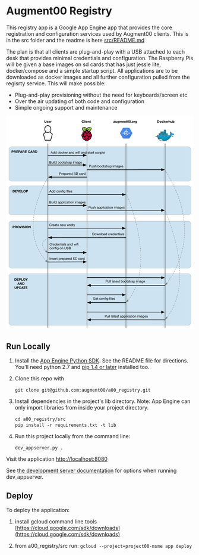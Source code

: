 # Augment00 Registry

This registry app is a Google App Engine app that provides the core registration and configuration services used by Augment00 clients.
This is in the src folder and the readme is here [src/README.md](src/README.md)

The plan is that all clients are plug-and-play with a USB attached to each desk that provides minimal credentials and configuration.
The Raspberry Pis will be given a base images on sd cards that has just jessie lite, docker/compose and a simple startup script.
All applications are to be downloaded as docker images and all further configuration pulled from the regisrty service.
This will make possible:

- Plug-and-play provisioning without the need for keyboards/screen etc
- Over the air updating of both code and configuration
- Simple ongoing support and maintenance

![augment00 services](docs/IMG_1477.PNG)


## Run Locally
1. Install the [App Engine Python SDK](https://developers.google.com/appengine/downloads).
See the README file for directions. You'll need python 2.7 and [pip 1.4 or later](http://www.pip-installer.org/en/latest/installing.html) installed too.

2. Clone this repo with

   ```
   git clone git@github.com:augment00/a00_registry.git
   ```
3. Install dependencies in the project's lib directory.
   Note: App Engine can only import libraries from inside your project directory.

   ```
   cd a00_registry/src
   pip install -r requirements.txt -t lib
   ```
4. Run this project locally from the command line:

   ```
   dev_appserver.py .
   ```

Visit the application [http://localhost:8080](http://localhost:8080)

See [the development server documentation](https://developers.google.com/appengine/docs/python/tools/devserver)
for options when running dev_appserver.

## Deploy
To deploy the application:

1. install gcloud command line tools [https://cloud.google.com/sdk/downloads](https://cloud.google.com/sdk/downloads)

2. from a00_registry/src run:  `gcloud --project=project00-msme app deploy`
